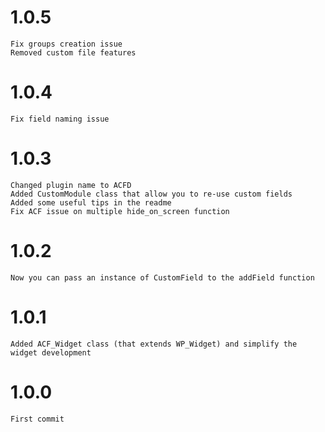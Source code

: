# 1.0.5
	Fix groups creation issue
	Removed custom file features

# 1.0.4
	Fix field naming issue

# 1.0.3
	Changed plugin name to ACFD
	Added CustomModule class that allow you to re-use custom fields
	Added some useful tips in the readme
	Fix ACF issue on multiple hide_on_screen function

# 1.0.2
	Now you can pass an instance of CustomField to the addField function 

# 1.0.1
	Added ACF_Widget class (that extends WP_Widget) and simplify the widget development

# 1.0.0
	First commit